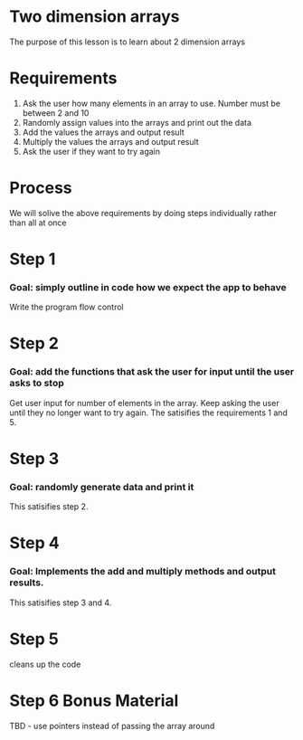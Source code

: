 # Two dimension arrays
The purpose of this lesson is to learn about 2 dimension arrays


# Requirements
1. Ask the user how many elements in an array to use.  Number must be between 2 and 10
2. Randomly assign values into the arrays and print out the data
3. Add the values the arrays and output result
4. Multiply the values the arrays and output result
5. Ask the user if they want to try again

# Process
We will solive the above requirements by doing steps individually rather than all at once

# Step 1
### Goal: simply outline in code how we expect the app to behave
Write the program flow control

# Step 2
### Goal: add the functions that ask the user for input until the user asks to stop
Get user input for number of elements in the array.  Keep asking the user
until they no longer want to try again.  The satisifies the requirements
1 and 5.

# Step 3
### Goal: randomly generate data and print it
This satisifies step 2.

# Step 4
### Goal: Implements the add and multiply methods and output results.  
This satisifies step 3 and 4.

# Step 5
cleans up the code

# Step 6 Bonus Material
TBD - use pointers instead of passing the array around
